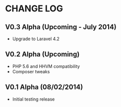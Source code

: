 CHANGE LOG
==========


## V0.3 Alpha (Upcoming - July 2014)

* Upgrade to Laravel 4.2


## V0.2 Alpha (Upcoming)

* PHP 5.6 and HHVM compatibility
* Composer tweaks


## V0.1 Alpha (08/02/2014)

* Initial testing release
